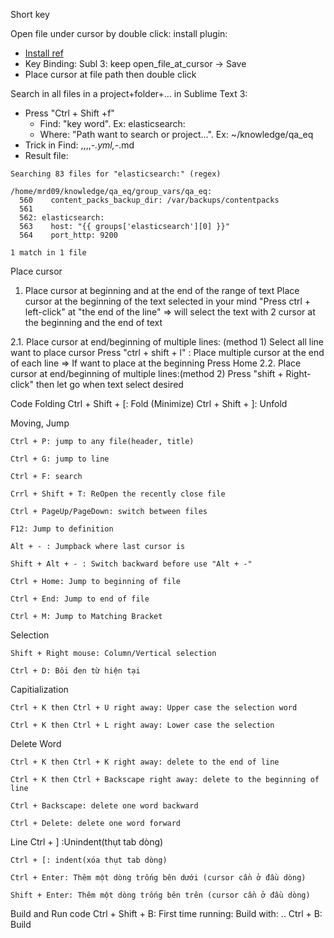 Short key

Open file under cursor by double click: install plugin:
- [Install ref](https://gist.github.com/Suor/1344471)
- Key Binding: Subl 3: keep open_file_at_cursor -> Save
- Place cursor at file path then double click 

Search in all files in a project+folder+... in Sublime Text 3:
- Press "Ctrl + Shift +f"
	+ Find: "key word". Ex: elasticsearch:
	+ Where: "Path want to search or project...". Ex: ~/knowledge/qa_eq
- Trick in Find: <project>,<current file>,<open files>,<open folders>,-*.yml,-*.md
- Result file:
```
Searching 83 files for "elasticsearch:" (regex)

/home/mrd09/knowledge/qa_eq/group_vars/qa_eq:
  560    content_packs_backup_dir: /var/backups/contentpacks
  561  
  562: elasticsearch:
  563    host: "{{ groups['elasticsearch'][0] }}"
  564    port_http: 9200

1 match in 1 file
```

Place cursor
  1. Place cursor at beginning and at the end of the range of text
	Place cursor at the beginning of the text selected in your mind
	"Press ctrl + left-click" at "the end of the line"
	=> will select the text with 2 cursor at the beginning and the end of text

  2.1. Place cursor at end/beginning of multiple lines:	(method 1)
	Select all line want to place cursor
	Press "ctrl + shift + l" : Place multiple cursor at the end of each line
	  => If want to place at the beginning Press Home
  2.2. Place cursor at end/beginning of multiple lines:(method 2)
  	Press "shift + Right-click" then let go when text select desired

Code Folding
	Ctrl + Shift + [: Fold (Minimize)
	Ctrl + Shift + ]: Unfold

Moving, Jump

	Ctrl + P: jump to any file(header, title)

	Ctrl + G: jump to line

	Ctrl + F: search

	Crrl + Shift + T: ReOpen the recently close file

	Ctrl + PageUp/PageDown: switch between files

	F12: Jump to definition

	Alt + - : Jumpback where last cursor is

	Shift + Alt + - : Switch backward before use "Alt + -"

	Ctrl + Home: Jump to beginning of file

	Ctrl + End: Jump to end of file

	Ctrl + M: Jump to Matching Bracket

Selection

	Shift + Right mouse: Column/Vertical selection

	Ctrl + D: Bôi đen từ hiện tại

Capitialization

	Ctrl + K then Ctrl + U right away: Upper case the selection word

	Ctrl + K then Ctrl + L right away: Lower case the selection

Delete Word

	Ctrl + K then Ctrl + K right away: delete to the end of line

	Ctrl + K then Ctrl + Backscape right away: delete to the beginning of line

	Ctrl + Backscape: delete one word backward

	Ctrl + Delete: delete one word forward

Line
	Ctrl + ] :Unindent(thụt tab dòng)

	Ctrl + [: indent(xóa thụt tab dòng)

	Ctrl + Enter: Thêm một dòng trống bên dưới (cursor cần ở đầu dòng)

	Shift + Enter: Thêm một dòng trống bên trên (cursor cần ở đầu dòng)

Build and Run code
	Ctrl + Shift + B: First time running: Build with: ..
	Ctrl + B: Build


